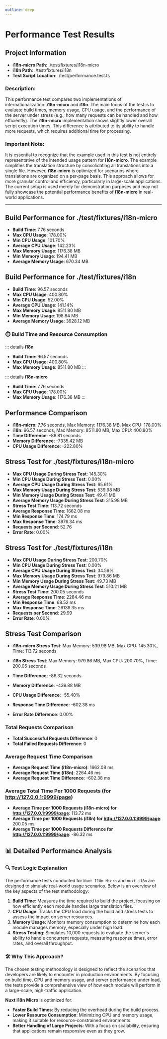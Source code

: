 ```yaml
---
outline: deep
---
```


# Performance Test Results

## Project Information

- **i18n-micro Path**: ./test/fixtures/i18n-micro
- **i18n Path**: ./test/fixtures/i18n
- **Test Script Location**: ./test/performance.test.ts

### Description:
This performance test compares two implementations of internationalization: **i18n-micro** and **i18n**.
The main focus of the test is to evaluate build times, memory usage, CPU usage, and the performance of the server under stress (e.g., how many requests can be handled and how efficiently).
The **i18n-micro** implementation shows slightly lower overall script execution times.
This difference is attributed to its ability to handle more requests, which requires additional time for processing.

### Important Note:
It is essential to recognize that the example used in this test is not entirely representative of the intended usage pattern for **i18n-micro**. The example simplifies the translation structure by consolidating all translations into a single file. However, **i18n-micro** is optimized for scenarios where translations are organized on a per-page basis. This approach allows for more granular control and efficiency, particularly in large-scale applications. The current setup is used merely for demonstration purposes and may not fully showcase the potential performance benefits of **i18n-micro** in real-world applications.

---

## Build Performance for ./test/fixtures/i18n-micro

- **Build Time**: 7.76 seconds
- **Max CPU Usage**: 178.00%
- **Min CPU Usage**: 101.70%
- **Average CPU Usage**: 142.23%
- **Max Memory Usage**: 1176.38 MB
- **Min Memory Usage**: 194.41 MB
- **Average Memory Usage**: 670.34 MB


## Build Performance for ./test/fixtures/i18n

- **Build Time**: 96.57 seconds
- **Max CPU Usage**: 400.80%
- **Min CPU Usage**: 52.00%
- **Average CPU Usage**: 141.14%
- **Max Memory Usage**: 8511.80 MB
- **Min Memory Usage**: 198.84 MB
- **Average Memory Usage**: 3928.12 MB


### ⏱️ Build Time and Resource Consumption

::: details **i18n**
- **Build Time**: 96.57 seconds
- **Max CPU Usage**: 400.80%
- **Max Memory Usage**: 8511.80 MB
  :::

::: details **i18n-micro**
- **Build Time**: 7.76 seconds
- **Max CPU Usage**: 178.00%
- **Max Memory Usage**: 1176.38 MB
  :::

## Performance Comparison

- **i18n-micro**: 7.76 seconds, Max Memory: 1176.38 MB, Max CPU: 178.00%
- **i18n**: 96.57 seconds, Max Memory: 8511.80 MB, Max CPU: 400.80%
- **Time Difference**: -88.81 seconds
- **Memory Difference**: -7335.42 MB
- **CPU Usage Difference**: -222.80%

## Stress Test for ./test/fixtures/i18n-micro

- **Max CPU Usage During Stress Test**: 145.30%
- **Min CPU Usage During Stress Test**: 0.00%
- **Average CPU Usage During Stress Test**: 65.61%
- **Max Memory Usage During Stress Test**: 539.98 MB
- **Min Memory Usage During Stress Test**: 49.41 MB
- **Average Memory Usage During Stress Test**: 315.98 MB
- **Stress Test Time**: 113.72 seconds
- **Average Response Time**: 1662.08 ms
- **Min Response Time**: 174.79 ms
- **Max Response Time**: 3976.34 ms
- **Requests per Second**: 52.76
- **Error Rate**: 0.00%

## Stress Test for ./test/fixtures/i18n

- **Max CPU Usage During Stress Test**: 200.70%
- **Min CPU Usage During Stress Test**: 0.00%
- **Average CPU Usage During Stress Test**: 34.59%
- **Max Memory Usage During Stress Test**: 979.86 MB
- **Min Memory Usage During Stress Test**: 49.73 MB
- **Average Memory Usage During Stress Test**: 510.21 MB
- **Stress Test Time**: 200.05 seconds
- **Average Response Time**: 2264.46 ms
- **Min Response Time**: 68.52 ms
- **Max Response Time**: 26139.35 ms
- **Requests per Second**: 29.99
- **Error Rate**: 0.00%

## Stress Test Comparison

- **i18n-micro Stress Test**: Max Memory: 539.98 MB, Max CPU: 145.30%, Time: 113.72 seconds
- **i18n Stress Test**: Max Memory: 979.86 MB, Max CPU: 200.70%, Time: 200.05 seconds

- **Time Difference**: -86.32 seconds
- **Memory Difference**: -439.88 MB
- **CPU Usage Difference**: -55.40%
- **Response Time Difference**: -602.38 ms
- **Error Rate Difference**: 0.00%

### Total Requests Comparison

- **Total Successful Requests Difference**: 0
- **Total Failed Requests Difference**: 0

### Average Request Time Comparison

- **Average Request Time (i18n-micro)**: 1662.08 ms
- **Average Request Time (i18n)**: 2264.46 ms
- **Average Request Time Difference**: -602.38 ms

### Average Total Time Per 1000 Requests (for http://127.0.0.1:9999/page)

- **Average Time per 1000 Requests (i18n-micro) for http://127.0.0.1:9999/page**: 113.72 ms
- **Average Time per 1000 Requests (i18n) for http://127.0.0.1:9999/page**: 200.05 ms
- **Average Time per 1000 Requests Difference for http://127.0.0.1:9999/page**: -86.32 ms

## 📊 Detailed Performance Analysis

### 🔍 Test Logic Explanation

The performance tests conducted for `Nuxt I18n Micro` and `nuxt-i18n` are designed to simulate real-world usage scenarios. Below is an overview of the key aspects of the test methodology:

1. **Build Time**: Measures the time required to build the project, focusing on how efficiently each module handles large translation files.
2. **CPU Usage**: Tracks the CPU load during the build and stress tests to assess the impact on server resources.
3. **Memory Usage**: Monitors memory consumption to determine how each module manages memory, especially under high load.
4. **Stress Testing**: Simulates 10,000 requests to evaluate the server's ability to handle concurrent requests, measuring response times, error rates, and overall throughput.

### 🛠 Why This Approach?

The chosen testing methodology is designed to reflect the scenarios that developers are likely to encounter in production environments. By focusing on build time, CPU and memory usage, and server performance under load, the tests provide a comprehensive view of how each module will perform in a large-scale, high-traffic application.

**Nuxt I18n Micro** is optimized for:
- **Faster Build Times**: By reducing the overhead during the build process.
- **Lower Resource Consumption**: Minimizing CPU and memory usage, making it suitable for resource-constrained environments.
- **Better Handling of Large Projects**: With a focus on scalability, ensuring that applications remain responsive even as they grow.
